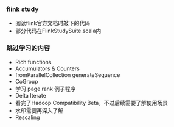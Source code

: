 ### flink study

* 阅读flink官方文档时敲下的代码
* 部分代码在FlinkStudySuite.scala内


### 跳过学习的内容
* Rich functions
* Accumulators & Counters
* fromParallelCollection generateSequence
* CoGroup
* 学习 page rank 例子程序
* Delta Iterate
* 看完了Hadoop Compatibility Beta，不过后续需要了解使用场景
* 水印需要再深入了解
* Rescaling

